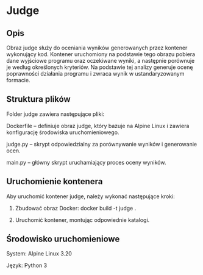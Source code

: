 # Judge
## Opis
Obraz judge służy do oceniania wyników generowanych przez kontener wykonujący kod. Kontener uruchomiony na podstawie tego obrazu pobiera dane wyjściowe programu oraz oczekiwane wyniki, a następnie porównuje je według określonych kryteriów. Na podstawie tej analizy generuje ocenę poprawności działania programu i zwraca wynik w ustandaryzowanym formacie.

## Struktura plików

Folder judge zawiera następujące pliki:

Dockerfile – definiuje obraz judge, który bazuje na Alpine Linux i zawiera konfigurację środowiska uruchomieniowego.

judge.py – skrypt odpowiedzialny za porównywanie wyników i generowanie ocen.

main.py – główny skrypt uruchamiający proces oceny wyników.

## Uruchomienie kontenera
Aby uruchomić kontener judge, należy wykonać następujące kroki:

1. Zbudować obraz Docker:
docker build -t judge .

2. Uruchomić kontener, montując odpowiednie katalogi.

## Środowisko uruchomieniowe

System: Alpine Linux 3.20

Język: Python 3

